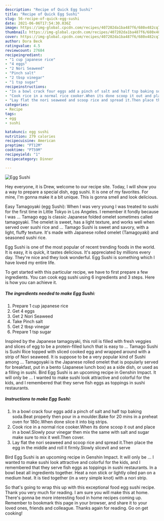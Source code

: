 ```yaml
---
description: "Recipe of Quick Egg Sushi"
title: "Recipe of Quick Egg Sushi"
slug: 56-recipe-of-quick-egg-sushi
date: 2021-06-06T17:54:30.036Z
image: https://img-global.cpcdn.com/recipes/407202da1ba487f6/680x482cq70/egg-sushi-recipe-main-photo.jpg
thumbnail: https://img-global.cpcdn.com/recipes/407202da1ba487f6/680x482cq70/egg-sushi-recipe-main-photo.jpg
cover: https://img-global.cpcdn.com/recipes/407202da1ba487f6/680x482cq70/egg-sushi-recipe-main-photo.jpg
author: Dora Beck
ratingvalue: 4.5
reviewcount: 27684
recipeingredient:
- "1 cup japanese rice"
- "4 eggs"
- "2 Nori Seaweed"
- "Pinch salt"
- "2 tbsp vinegar"
- "1 tsp sugar"
recipeinstructions:
- "In a bowl crack four eggs add a pinch of salt and half tsp baking soda.Beat properly then pour in a moulder.Bake for 20 mins in a preheat oven for 180c.When done slice it into big strips."
- "Cook rice in a normal rice cooker.When its done scoop it out and place in a bowl.Slowly pour vinegar then mix the same with salt and sugar make sure to mix it well.Then cover."
- "Lay flat the nori seaweed and scoop rice and spread it.Then place the egg in the middle and roll it firmly.Slowly slicevit and serve"
categories:
- Recipe
tags:
- egg
- sushi

katakunci: egg sushi 
nutrition: 279 calories
recipecuisine: American
preptime: "PT12M"
cooktime: "PT59M"
recipeyield: "1"
recipecategory: Dinner

---
```



![Egg Sushi](https://img-global.cpcdn.com/recipes/407202da1ba487f6/680x482cq70/egg-sushi-recipe-main-photo.jpg)

Hey everyone, it is Drew, welcome to our recipe site. Today, I will show you a way to prepare a special dish, egg sushi. It is one of my favorites. For mine, I'm gonna make it a bit unique. This is gonna smell and look delicious.

Easy Tamagoyaki (egg Sushi): When I was very young I was treated to sushi for the first time in Little Tokyo in Los Angeles. I remember it fondly because I was … Tamago egg is classic Japanese folded omelet sometimes called tamagoyaki. The omelet is sweet, has a light texture, and works well when served over sushi rice and … Tamago Sushi is sweet and savory, with a light, fluffy texture. It&#39;s made with Japanese rolled omelet (Tamagoyaki) and seasoned sushi rice.

Egg Sushi is one of the most popular of recent trending foods in the world. It is easy, it is quick, it tastes delicious. It's appreciated by millions every day. They're nice and they look wonderful. Egg Sushi is something which I have loved my entire life.


To get started with this particular recipe, we have to first prepare a few ingredients. You can cook egg sushi using 6 ingredients and 3 steps. Here is how you can achieve it.

<!--inarticleads1-->

##### The ingredients needed to make Egg Sushi:

1. Prepare 1 cup japanese rice
1. Get 4 eggs
1. Get 2 Nori Seaweed
1. Take Pinch salt
1. Get 2 tbsp vinegar
1. Prepare 1 tsp sugar


Inspired by the Japanese tamagoyaki, this roll is filled with fresh veggies and slices of egg to be a protein-filled lunch that is easy to … Tamago Sushi is Sushi Rice topped with sliced cooked egg and wrapped around with a strip of Nori seaweed. It is suppose to be a very popular kind of Sushi among … Tamagoyaki is the Japanese rolled omelet that is popularly served for breakfast, put in a bento (Japanese lunch box) as a side dish, or used as a filling in sushi. Bird Egg Sushi is an upcoming recipe in Genshin Impact. It will only be … I wanted to make sushi look attractive and colorful for the kids, and I remembered that they serve fish eggs as toppings in sushi restaurants. 

<!--inarticleads2-->

##### Instructions to make Egg Sushi:

1. In a bowl crack four eggs add a pinch of salt and half tsp baking soda.Beat properly then pour in a moulder.Bake for 20 mins in a preheat oven for 180c.When done slice it into big strips.
1. Cook rice in a normal rice cooker.When its done scoop it out and place in a bowl.Slowly pour vinegar then mix the same with salt and sugar make sure to mix it well.Then cover.
1. Lay flat the nori seaweed and scoop rice and spread it.Then place the egg in the middle and roll it firmly.Slowly slicevit and serve


Bird Egg Sushi is an upcoming recipe in Genshin Impact. It will only be … I wanted to make sushi look attractive and colorful for the kids, and I remembered that they serve fish eggs as toppings in sushi restaurants. In a bowl beat all ingredients together. Heat a non stick or lightly oiled pan on a medium heat. It is tied together (in a very simple knot) with a nori strip. 

So that's going to wrap this up with this exceptional food egg sushi recipe. Thank you very much for reading. I am sure you will make this at home. There's gonna be more interesting food in home recipes coming up. Remember to bookmark this page in your browser, and share it to your loved ones, friends and colleague. Thanks again for reading. Go on get cooking!
